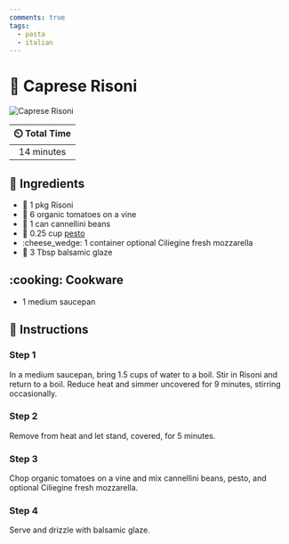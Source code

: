 ```yaml
---
comments: true
tags:
  - pasta
  - italian
---
```

# :spaghetti: Caprese Risoni

![Caprese Risoni](../assets/images/caprese-risoni.jpg)

| :timer_clock: Total Time |
|:-----------------------: |
| 14 minutes |

## :salt: Ingredients

- :spaghetti: 1 pkg Risoni
- :tomato: 6 organic tomatoes on a vine
- :canned_food: 1 can cannellini beans
- :herb: 0.25 cup [pesto][1]
- :cheese_wedge: 1 container optional Ciliegine fresh mozzarella
- :sake: 3 Tbsp balsamic glaze

## :cooking: Cookware

- 1 medium saucepan

## :pencil: Instructions

### Step 1

In a medium saucepan, bring 1.5 cups of water to a boil. Stir in Risoni and return to a boil. Reduce heat and simmer
uncovered for 9 minutes, stirring occasionally.

### Step 2

Remove from heat and let stand, covered, for 5 minutes.

### Step 3

Chop organic tomatoes on a vine and mix cannellini beans, pesto, and optional Ciliegine fresh mozzarella.

### Step 4

Serve and drizzle with balsamic glaze.

[1]: <../sauces-and-dressings/joy-of-cooking-pesto.md>
